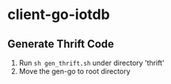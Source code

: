 # client-go-iotdb

## Generate Thrift Code

1. Run `sh gen_thrift.sh` under directory 'thrift'
2. Move the gen-go to root directory
